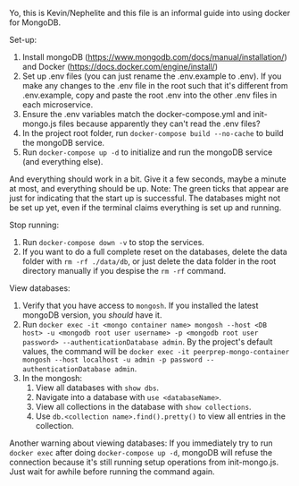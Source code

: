 Yo, this is Kevin/Nephelite and this file is an informal guide into using docker for MongoDB.

Set-up:
1. Install mongoDB (https://www.mongodb.com/docs/manual/installation/) and Docker (https://docs.docker.com/engine/install/)
2. Set up .env files (you can just rename the .env.example to .env). If you make any changes to the .env file in the root such
that it's different from .env.example, copy and paste the root .env into the other .env files in each microservice.
3. Ensure the .env variables match the docker-compose.yml and init-mongo.js files because apparently they can't read the .env files?
4. In the project root folder, run `docker-compose build --no-cache` to build the mongoDB service.
5. Run `docker-compose up -d` to initialize and run the mongoDB service (and everything else).

And everything should work in a bit. Give it a few seconds, maybe a minute at most, and everything should be up.
Note: The green ticks that appear are just for indicating that the start up is successful. 
The databases might not be set up yet, even if the terminal claims everything is set up and running.

Stop running:
1. Run `docker-compose down -v` to stop the services.
2. If you want to do a full complete reset on the databases, delete the data folder with `rm -rf ./data/db`, 
or just delete the data folder in the root directory manually if you despise the `rm -rf` command.

View databases:
1. Verify that you have access to `mongosh`. If you installed the latest mongoDB version, you *should* have it.
2. Run `docker exec -it <mongo container name> mongosh --host <DB host> -u <mongodb root user username> -p <mongodb root user password> --authenticationDatabase admin`. By the project's default values, the command will be `docker exec -it peerprep-mongo-container mongosh --host localhost -u admin -p password --authenticationDatabase admin`.
3. In the mongosh:
    1. View all databases with `show dbs`.
    2. Navigate into a database with `use <databaseName>`. 
    3. View all collections in the database with `show collections`.
    4. Use `db.<collection name>.find().pretty()` to view all entries in the collection.

Another warning about viewing databases: If you immediately try to run `docker exec` after doing `docker-compose up -d`, 
mongoDB will refuse the connection because it's still running setup operations from init-mongo.js. 
Just wait for awhile before running the command again.
